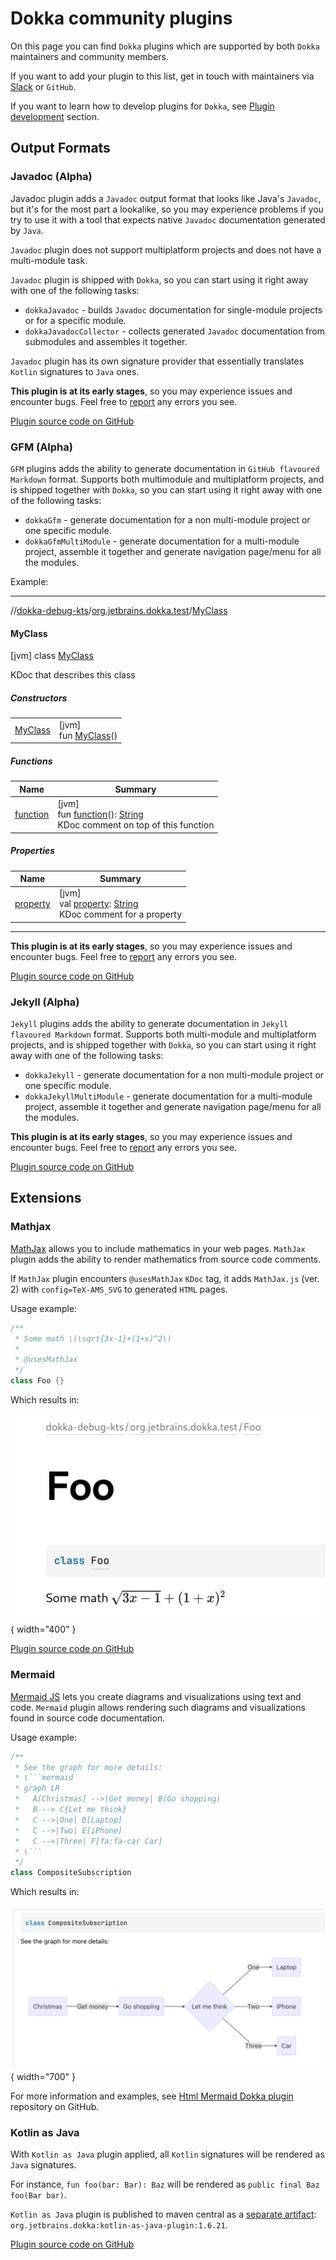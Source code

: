 # Dokka community plugins

On this page you can find `Dokka` plugins which are supported by both `Dokka` maintainers and community members.

If you want to add your plugin to this list, get in touch with maintainers via [Slack](../community/slack.md)
or `GitHub`.

If you want to learn how to develop plugins for `Dokka`, see 
[Plugin development](../developer_guide/plugin-development/introduction.md) section.

## Output Formats

### Javadoc (Alpha)

Javadoc plugin adds a `Javadoc` output format that looks like Java's `Javadoc`, but it's for the most part
a lookalike, so you may experience problems if you try to use it with a tool that expects native
`Javadoc` documentation generated by `Java`.

`Javadoc` plugin does not support multiplatform projects and does not have a multi-module task.

`Javadoc` plugin is shipped with `Dokka`, so you can start using it right away with one of the following tasks:

* `dokkaJavadoc` - builds `Javadoc` documentation for single-module projects or for a specific module.
* `dokkaJavadocCollector` - collects generated `Javadoc` documentation from submodules and assembles it together.

`Javadoc` plugin has its own signature provider that essentially translates `Kotlin` signatures to `Java` ones.

**This plugin is at its early stages**, so you may experience issues and encounter bugs. Feel free to
[report](https://github.com/Kotlin/dokka/issues/new/choose) any errors you see.

[Plugin source code on GitHub](https://github.com/Kotlin/dokka/tree/master/plugins/javadoc)

### GFM (Alpha)

`GFM` plugins adds the ability to generate documentation in `GitHub flavoured Markdown` format. Supports both
multimodule and multiplatform projects, and is shipped together with `Dokka`, so you can start using it
right away with one of the following tasks:

* `dokkaGfm` - generate documentation for a non multi-module project or one specific module.
* `dokkaGfmMultiModule` - generate documentation for a multi-module project, assemble it together and
  generate navigation page/menu for all the modules.

Example:

___

//[dokka-debug-kts](#gfm)/[org.jetbrains.dokka.test](#gfm)/[MyClass](#gfm)

#### MyClass

[jvm]
class [MyClass](#gfm)

KDoc that describes this class

##### Constructors

| | |
|---|---|
| [MyClass](#gfm) | [jvm]<br>fun [MyClass](#gfm)() |

##### Functions

| Name             | Summary |
|------------------|---|
| [function](#gfm) | [jvm]<br>fun [function](#gfm)(): [String](https://kotlinlang.org/api/latest/jvm/stdlib/kotlin/-string/index.html)<br>KDoc comment on top of this function |

##### Properties

| Name | Summary                                                                                                                                        |
|---|------------------------------------------------------------------------------------------------------------------------------------------------|
| [property](#gfm) | [jvm]<br>val [property](#gfm): [String](https://kotlinlang.org/api/latest/jvm/stdlib/kotlin/-string/index.html)<br>KDoc comment for a property |

___

**This plugin is at its early stages**, so you may experience issues and encounter bugs. Feel free to 
[report](https://github.com/Kotlin/dokka/issues/new/choose) any errors you see.

[Plugin source code on GitHub](https://github.com/Kotlin/dokka/tree/master/plugins/gfm)

### Jekyll (Alpha)

`Jekyll` plugins adds the ability to generate documentation in `Jekyll flavoured Markdown` format. Supports both
multi-module and multiplatform projects, and is shipped together with `Dokka`, so you can start using it
right away with one of the following tasks:

* `dokkaJekyll` - generate documentation for a non multi-module project or one specific module.
* `dokkaJekyllMultiModule` - generate documentation for a multi-module project, assemble it together and
  generate navigation page/menu for all the modules.

**This plugin is at its early stages**, so you may experience issues and encounter bugs. Feel free to
[report](https://github.com/Kotlin/dokka/issues/new/choose) any errors you see.

[Plugin source code on GitHub](https://github.com/Kotlin/dokka/tree/master/plugins/jekyll)

## Extensions

### Mathjax

[MathJax](https://docs.mathjax.org/) allows you to include mathematics in your web pages. `MathJax` plugin
adds the ability to render mathematics from source code comments.

If `MathJax` plugin encounters `@usesMathJax` `KDoc` tag, it adds `MathJax.js` (ver. 2) with `config=TeX-AMS_SVG`
to generated `HTML` pages.

Usage example:
```kotlin
/**
 * Some math \(\sqrt{3x-1}+(1+x)^2\)
 * 
 * @usesMathJax
 */
class Foo {}
```

Which results in:

![Mathjax demo](../images/mathjax_demo.png){ width="400" }

[Plugin source code on GitHub](https://github.com/Kotlin/dokka/tree/master/plugins/mathjax)

### Mermaid

[Mermaid JS](https://mermaid-js.github.io/mermaid/#/) lets you create diagrams and visualizations using text and code. 
`Mermaid` plugin allows rendering such diagrams and visualizations found in source code documentation.

Usage example:
```kotlin
/**
 * See the graph for more details:
 * \```mermaid
 * graph LR
 *   A[Christmas] -->|Get money| B(Go shopping)
 *   B --> C{Let me think}
 *   C -->|One| D[Laptop]
 *   C -->|Two| E[iPhone]
 *   C -->|Three| F[fa:fa-car Car]
 * \```
 */
class CompositeSubscription
```

Which results in:

![Mermaid demo](../images/mermaid_demo.png){ width="700" }

For more information and examples, see 
[Html Mermaid Dokka plugin](https://github.com/glureau/dokka-mermaid) repository on GitHub.

### Kotlin as Java

With `Kotlin as Java` plugin applied, all `Kotlin` signatures will be rendered as `Java` signatures. 

For instance, `fun foo(bar: Bar): Baz` will be rendered as `public final Baz foo(Bar bar)`.

`Kotlin as Java` plugin is published to maven central as a 
[separate artifact](https://mvnrepository.com/artifact/org.jetbrains.dokka/kotlin-as-java-plugin): 
`org.jetbrains.dokka:kotlin-as-java-plugin:1.6.21`. 

[Plugin source code on GitHub](https://github.com/Kotlin/dokka/tree/master/plugins/kotlin-as-java)
